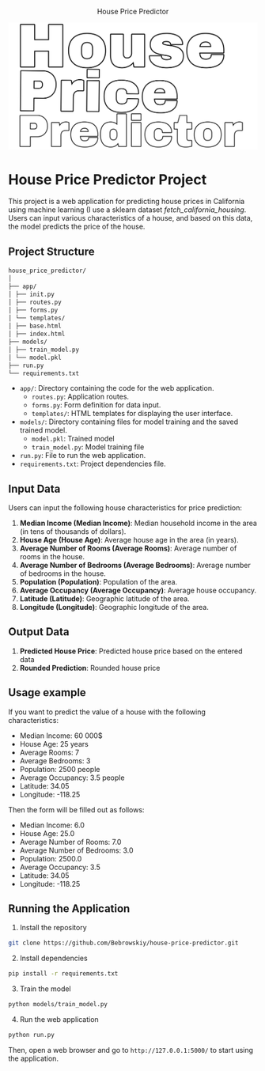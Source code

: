 <p align="center">House Price Predictor</p>
<p align="center"><img alt="image" src="pictures/image.png" /></p>

# House Price Predictor Project

This project is a web application for predicting house prices in California using machine learning (I use a sklearn dataset *fetch_california_housing*. Users can input various characteristics of a house, and based on this data, the model predicts the price of the house.

## Project Structure

```
house_price_predictor/
│
├── app/
│ ├── init.py
│ ├── routes.py
│ ├── forms.py
│ └── templates/
│ ├── base.html
│ ├── index.html
├── models/
│ ├── train_model.py
│ └── model.pkl
├── run.py
└── requirements.txt
```

- `app/`: Directory containing the code for the web application.
  - `routes.py`: Application routes.
  - `forms.py`: Form definition for data input.
  - `templates/`: HTML templates for displaying the user interface.
- `models/`: Directory containing files for model training and the saved trained model.
  - `model.pkl`: Trained model
  - `train_model.py`: Model training file
- `run.py`: File to run the web application.
- `requirements.txt`: Project dependencies file.

## Input Data

Users can input the following house characteristics for price prediction:

1. **Median Income (Median Income)**: Median household income in the area (in tens of thousands of dollars).
2. **House Age (House Age)**: Average house age in the area (in years).
3. **Average Number of Rooms (Average Rooms)**: Average number of rooms in the house.
4. **Average Number of Bedrooms (Average Bedrooms)**: Average number of bedrooms in the house.
5. **Population (Population)**: Population of the area.
6. **Average Occupancy (Average Occupancy)**: Average house occupancy.
7. **Latitude (Latitude)**: Geographic latitude of the area.
8. **Longitude (Longitude)**: Geographic longitude of the area.

## Output Data

1. **Predicted House Price**: Predicted house price based on the entered data
2. **Rounded Prediction**: Rounded house price

## Usage example

If you want to predict the value of a house with the following characteristics:

- Median Income: 60 000$
- House Age: 25 years
- Average Rooms: 7
- Average Bedrooms: 3
- Population: 2500 people
- Average Occupancy: 3.5 people
- Latitude: 34.05
- Longitude: -118.25

Then the form will be filled out as follows:
- Median Income: 6.0
- House Age: 25.0
- Average Number of Rooms: 7.0
- Average Number of Bedrooms: 3.0
- Population: 2500.0
- Average Occupancy: 3.5
- Latitude: 34.05
- Longitude: -118.25

## Running the Application

1. Install the repository

```sh
git clone https://github.com/Bebrowskiy/house-price-predictor.git
```

2. Install dependencies

```sh
pip install -r requirements.txt
```

3. Train the model

```sh
python models/train_model.py
```

4. Run the web application

```sh
python run.py
```

Then, open a web browser and go to `http://127.0.0.1:5000/` to start using the application.

